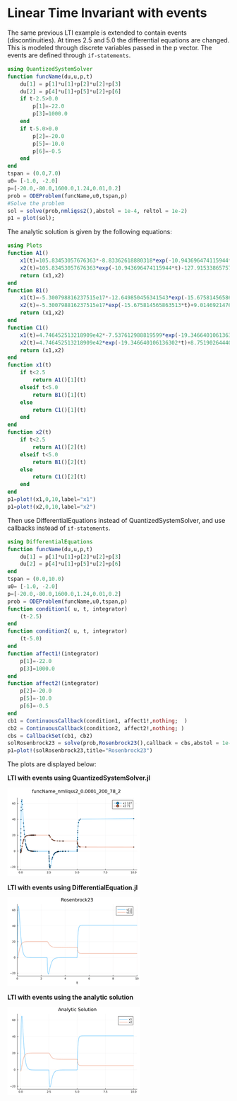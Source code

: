 # Linear Time Invariant with events


The same previous LTI example is extended to contain events (discontinuities). At times 2.5 and 5.0 the differential equations are changed. This is modeled through discrete variables passed in the p vector. The events are defined through ``if-statements``.
```julia
using QuantizedSystemSolver
function funcName(du,u,p,t)
    du[1] = p[1]*u[1]+p[2]*u[2]+p[3]
    du[2] = p[4]*u[1]+p[5]*u[2]+p[6]
    if t-2.5>0.0
        p[1]=-22.0
        p[3]=1000.0
    end
    if t-5.0>0.0
        p[2]=-20.0
        p[5]=-10.0
        p[6]=-0.5
    end
end
tspan = (0.0,7.0)
u0= [-1.0, -2.0]
p=[-20.0,-80.0,1600.0,1.24,0.01,0.2]
prob = ODEProblem(funcName,u0,tspan,p)
#Solve the problem
sol = solve(prob,nmliqss2(),abstol = 1e-4, reltol = 1e-2)
p1 = plot(sol);
```

The analytic solution is given by the following equations:
```julia
using Plots
function A1() 
    x1(t)=105.83453057676363*-8.83362618880318*exp(-10.943696474115944*t)-127.91533865757171*-7.303470585390368*exp(-9.046303525884058*t)-0.32323232323231316
    x2(t)=105.83453057676363*exp(-10.943696474115944*t)-127.91533865757171*exp(-9.046303525884058*t)+20.08080808080808
    return (x1,x2) 
end   
function B1() 
    x1(t)=-5.300798816237515e17*-12.649850456341543*exp(-15.675814565863513*t)+9.014692147675046e7*-5.10014954365846*exp(-6.314185434136489*t)-0.26267932915740405
    x2(t)=-5.300798816237515e17*exp(-15.675814565863513*t)+9.014692147675046e7*exp(-6.314185434136489*t)+12.572236815518284
    return (x1,x2) 
end 
function C1() 
    x1(t)=4.746452513218909e42*-7.537612988819599*exp(-19.346640106136302*t)+8.75190264440514e27*-2.139806366019111*exp(-12.653359893863698*t)+40.890522875817
    x2(t)=4.746452513218909e42*exp(-19.346640106136302*t)+8.75190264440514e27*exp(-12.653359893863698*t)+5.020424836601308
    return (x1,x2) 
end 
function x1(t)
    if t<2.5
        return A1()[1](t)
    elseif t<5.0
        return B1()[1](t)
    else
        return C1()[1](t)
    end
end
function x2(t)
    if t<2.5
        return A1()[2](t)
    elseif t<5.0
        return B1()[2](t)
    else
        return C1()[2](t)
    end
end
p1=plot!(x1,0,10,label="x1")
p1=plot!(x2,0,10,label="x2")
```


Then use DifferentialEquations instead of QuantizedSystemSolver, and use callbacks instead of ``if-statements``.
```julia
using DifferentialEquations
function funcName(du,u,p,t)
    du[1] = p[1]*u[1]+p[2]*u[2]+p[3]
    du[2] = p[4]*u[1]+p[5]*u[2]+p[6]
end
tspan = (0.0,10.0)
u0= [-1.0, -2.0]
p=[-20.0,-80.0,1600.0,1.24,0.01,0.2]
prob = ODEProblem(funcName,u0,tspan,p)
function condition1( u, t, integrator) 
    (t-2.5)
end
function condition2( u, t, integrator) 
    (t-5.0)
end
function affect1!(integrator)
    p[1]=-22.0
    p[3]=1000.0
end
function affect2!(integrator)
    p[2]=-20.0
    p[5]=-10.0
    p[6]=-0.5
end
cb1 = ContinuousCallback(condition1, affect1!,nothing;  )
cb2 = ContinuousCallback(condition2, affect2!,nothing; )
cbs = CallbackSet(cb1, cb2)
solRosenbrock23 = solve(prob,Rosenbrock23(),callback = cbs,abstol = 1e-4, reltol = 1e-2) 
p1=plot!(solRosenbrock23,title="Rosenbrock23")
```

The plots are displayed below:


 **LTI with events using QuantizedSystemSolver.jl**

![LTI_events plot with nmliqss2](../assets/img/plot_sol_nmliqss2_LTI.png)

 **LTI with events using DifferentialEquation.jl**

![LTI_events plot with Rosenbrock23](../assets/img/plot_solsolRosenbrock23lti.png)

**LTI with events using the analytic solution**

![LTI_events Analytic plot](../assets/img/plot_analysolltibc.png)




